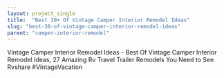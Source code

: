 ```yaml
---
layout: project_single
title:  "Best 30+ Of Vintage Camper Interior Remodel Ideas"
slug: "best-30-of-vintage-camper-interior-remodel-ideas"
parent: "camper-interior-remodel"
---
```

Vintage Camper Interior Remodel Ideas - Best Of Vintage Camper Interior Remodel Ideas, 27 Amazing Rv Travel Trailer Remodels You Need to See Rvshare #VintageVacation